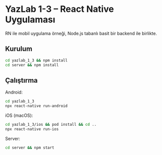 # YazLab 1-3 – React Native Uygulaması

RN ile mobil uygulama örneği, Node.js tabanlı basit bir backend ile birlikte.

## Kurulum
```bash
cd yazlab_1_3 && npm install
cd server && npm install
```

## Çalıştırma
Android:
```bash
cd yazlab_1_3
npx react-native run-android
```
iOS (macOS):
```bash
cd yazlab_1_3/ios && pod install && cd ..
npx react-native run-ios
```
Server:
```bash
cd server && npm start
```
